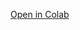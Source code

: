 [Open in Colab](https://colab.research.google.com/github/alexmekhail/NFLResultPredictor/blob/main/NFL_Result_Predictor.ipynb)
